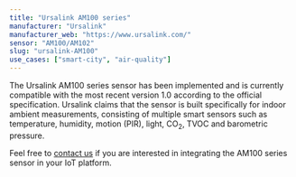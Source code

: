 ```yaml
---
title: "Ursalink AM100 series"
manufacturer: "Ursalink"
manufacturer_web: "https://www.ursalink.com/"
sensor: "AM100/AM102"
slug: "ursalink-AM100"
use_cases: ["smart-city", "air-quality"]
---
```


The Ursalink AM100 series sensor has been implemented and is currently compatible with the most recent version 1.0 according to the official specification. Ursalink claims that the sensor is built specifically for indoor ambient measurements, consisting of multiple smart sensors such as temperature, humidity, motion (PIR), light, CO<sub>2</sub>, TVOC and barometric pressure. 

Feel free to [contact us](/contact/) if you are interested in integrating the AM100 series sensor in your IoT platform.
